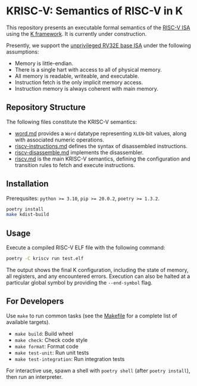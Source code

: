 # KRISC-V: Semantics of RISC-V in K
This repository presents an executable formal semantics of the [RISC-V ISA](https://riscv.org/) using the [K framework](https://kframework.org/). It is currently under construction.

Presently, we support the [unprivileged RV32E base ISA](https://github.com/riscv/riscv-isa-manual/releases/tag/20240411) under the following assumptions:
- Memory is little-endian.
- There is a single hart with access to all of physical memory.
- All memory is readable, writeable, and executable.
- Instruction fetch is the only implicit memory access.
- Instruction memory is always coherent with main memory.

## Repository Structure
The following files constitute the KRISC-V semantics:
- [word.md](src/kriscv/kdist/riscv-semantics/word.md) provides a `Word` datatype representing `XLEN`-bit values, along with associated numeric operations.
- [riscv-instructions.md](src/kriscv/kdist/riscv-semantics/riscv-instructions.md) defines the syntax of disassembled instructions.
- [riscv-disassemble.md](src/kriscv/kdist/riscv-semantics/riscv-disassemble.md) implements the disassembler.
- [riscv.md](src/kriscv/kdist/riscv-semantics/riscv.md) is the main KRISC-V semantics, defining the configuration and transition rules to fetch and execute instructions.

## Installation
Prerequsites: `python >= 3.10`, `pip >= 20.0.2`, `poetry >= 1.3.2`.

```bash
poetry install
make kdist-build
```
## Usage
Execute a compiled RISC-V ELF file with the following command:
```bash
poetry -C kriscv run test.elf
```
The output shows the final K configuration, including the state of memory, all registers, and any encountered errors. Execution can also be halted at a particular global symbol by providing the `--end-symbol` flag.

## For Developers
Use `make` to run common tasks (see the [Makefile](Makefile) for a complete list of available targets).

* `make build`: Build wheel
* `make check`: Check code style
* `make format`: Format code
* `make test-unit`: Run unit tests
* `make test-integration`: Run integration tests

For interactive use, spawn a shell with `poetry shell` (after `poetry install`), then run an interpreter.
